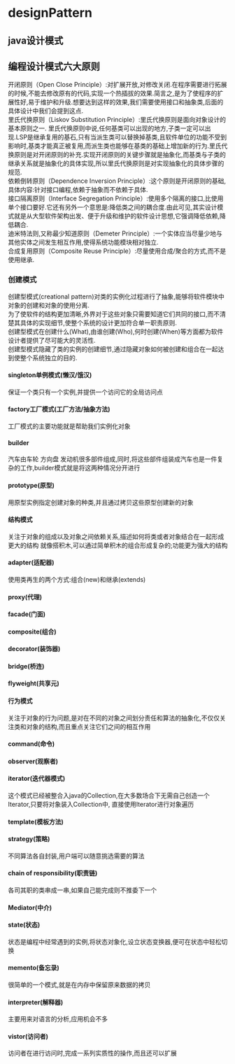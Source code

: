 # designPattern
## java设计模式
## 编程设计模式六大原则
开闭原则（Open Close Principle）:对扩展开放,对修改关闭.在程序需要进行拓展的时候,不能去修改原有的代码,实现一个热插拔的效果.简言之,是为了使程序的扩展性好,易于维护和升级.想要达到这样的效果,我们需要使用接口和抽象类,后面的具体设计中我们会提到这点.  
里氏代换原则（Liskov Substitution Principle）:里氏代换原则是面向对象设计的基本原则之一. 里氏代换原则中说,任何基类可以出现的地方,子类一定可以出现.LSP是继承复用的基石,只有当派生类可以替换掉基类,且软件单位的功能不受到影响时,基类才能真正被复用,而派生类也能够在基类的基础上增加新的行为.里氏代换原则是对开闭原则的补充.实现开闭原则的关键步骤就是抽象化,而基类与子类的继承关系就是抽象化的具体实现,所以里氏代换原则是对实现抽象化的具体步骤的规范.  
依赖倒转原则（Dependence Inversion Principle）:这个原则是开闭原则的基础,具体内容:针对接口编程,依赖于抽象而不依赖于具体.  
接口隔离原则（Interface Segregation Principle）:使用多个隔离的接口,比使用单个接口要好.它还有另外一个意思是:降低类之间的耦合度.由此可见,其实设计模式就是从大型软件架构出发、便于升级和维护的软件设计思想,它强调降低依赖,降低耦合.  
迪米特法则,又称最少知道原则（Demeter Principle）:一个实体应当尽量少地与其他实体之间发生相互作用,使得系统功能模块相对独立.  
合成复用原则（Composite Reuse Principle）:尽量使用合成/聚合的方式,而不是使用继承.  
### 创建模式
创建型模式(creational pattern)对类的实例化过程进行了抽象,能够将软件模块中对象的创建和对象的使用分离.  
为了使软件的结构更加清晰,外界对于这些对象只需要知道它们共同的接口,而不清楚其具体的实现细节,使整个系统的设计更加符合单一职责原则.  
创建型模式在创建什么(What),由谁创建(Who),何时创建(When)等方面都为软件设计者提供了尽可能大的灵活性.  
创建型模式隐藏了类的实例的创建细节,通过隐藏对象如何被创建和组合在一起达到使整个系统独立的目的.  
#### singleton单例模式(懒汉/饿汉)
保证一个类只有一个实例,并提供一个访问它的全局访问点
#### factory工厂模式(工厂方法/抽象方法)
工厂模式的主要功能就是帮助我们实例化对象
#### builder
汽车由车轮 方向盘 发动机很多部件组成,同时,将这些部件组装成汽车也是一件复杂的工作,builder模式就是将这两种情况分开进行
#### prototype(原型)
用原型实例指定创建对象的种类,并且通过拷贝这些原型创建新的对象

#### 结构模式
关注于对象的组成以及对象之间依赖关系,描述如何将类或者对象结合在一起形成更大的结构
就像搭积木,可以通过简单积木的组合形成复杂的;功能更为强大的结构
#### adapter(适配器)
使用类再生的两个方式:组合(new)和继承(extends)

#### proxy(代理)

#### facade(门面)

#### composite(组合)

#### decorator(装饰器)

#### bridge(桥连)

#### flyweight(共享元)

#### 行为模式
关注于对象的行为问题,是对在不同的对象之间划分责任和算法的抽象化,不仅仅关注类和对象的结构,而且重点关注它们之间的相互作用
#### command(命令)

#### observer(观察者)

#### iterator(迭代器模式)
这个模式已经被整合入java的Collection,在大多数场合下无需自己创造一个Iterator,只要将对象装入Collection中,
直接使用Iterator进行对象遍历

#### template(模板方法)

#### strategy(策略)
不同算法各自封装,用户端可以随意挑选需要的算法

#### chain of responsibility(职责链)
各司其职的类串成一串,如果自己能完成则不推委下一个

#### Mediator(中介)

#### state(状态)
状态是编程中经常遇到的实例,将状态对象化,设立状态变换器,便可在状态中轻松切换

#### memento(备忘录)
很简单的一个模式,就是在内存中保留原来数据的拷贝

#### interpreter(解释器)
主要用来对语言的分析,应用机会不多

#### vistor(访问者)
访问者在进行访问时,完成一系列实质性的操作,而且还可以扩展
